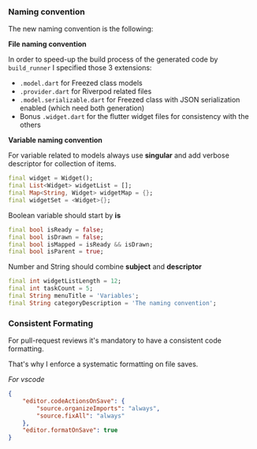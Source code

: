 ### Naming convention

The new naming convention is the following:

**File naming convention**

In order to speed-up the build process of the generated code by `build_runner` I specified those 3 extensions:

- `.model.dart` for Freezed class models
- `.provider.dart` for Riverpod related files
- `.model.serializable.dart` for Freezed class with JSON serialization enabled (which need both generation)
- Bonus `.widget.dart` for the flutter widget files for consistency with the others

**Variable naming convention**

For variable related to models always use **singular** and add verbose descriptor for collection of items.

```dart
final widget = Widget();
final List<Widget> widgetList = [];
final Map<String, Widget> widgetMap = {};
final widgetSet = <Widget>{};
```

Boolean variable should start by **is**

```dart
final bool isReady = false;
final bool isDrawn = false;
final bool isMapped = isReady && isDrawn;
final bool isParent = true;
```

Number and String should combine **subject** and **descriptor**

```dart
final int widgetListLength = 12;
final int taskCount = 5;
final String menuTitle = 'Variables';
final String categoryDescription = 'The naming convention';
```

### Consistent Formating

For pull-request reviews it's mandatory to have a consistent code formatting.

That's why I enforce a systematic formatting on file saves.

*For vscode*
```json
{
    "editor.codeActionsOnSave": {
        "source.organizeImports": "always",
        "source.fixAll": "always"
    },
    "editor.formatOnSave": true
}
```